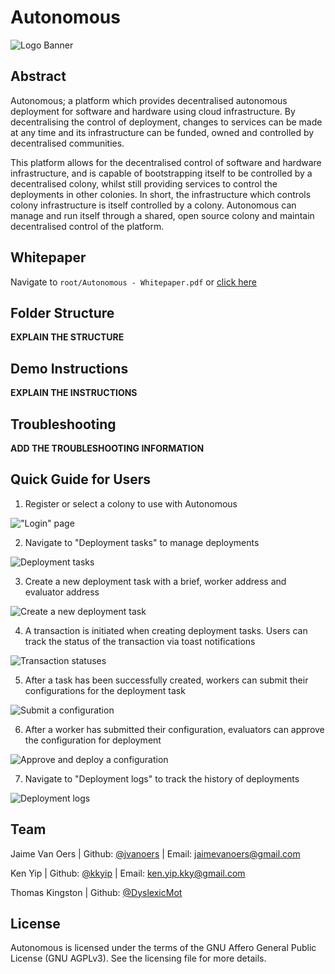 # Autonomous

![Logo Banner](https://i.imgur.com/lw7Oel9.jpg)

## Abstract

Autonomous; a platform which provides decentralised autonomous deployment for software and hardware using cloud infrastructure. By decentralising the control of deployment, changes to services can be made at any time and its infrastructure can be funded, owned and controlled by decentralised communities.

This platform allows for the decentralised control of software and hardware infrastructure, and is capable of bootstrapping itself to be controlled by a decentralised colony, whilst still providing services to control the deployments in other colonies. In short, the infrastructure which controls colony infrastructure is itself controlled by a colony. Autonomous can manage and run itself through a shared, open source colony and maintain decentralised control of the platform.

## Whitepaper

Navigate to `root/Autonomous - Whitepaper.pdf` or [click here](https://github.com/jvanoers/autonomous/blob/master/Autonomous%20-%20Whitepaper.pdf)

## Folder Structure

**EXPLAIN THE STRUCTURE**

## Demo Instructions

**EXPLAIN THE INSTRUCTIONS**

## Troubleshooting

**ADD THE TROUBLESHOOTING INFORMATION**

## Quick Guide for Users

1. Register or select a colony to use with Autonomous

!["Login" page](https://i.imgur.com/06j4VQS.jpg)

2. Navigate to "Deployment tasks" to manage deployments

![Deployment tasks](https://i.imgur.com/32ENMWu.jpg)

3. Create a new deployment task with a brief, worker address and evaluator address

![Create a new deployment task](https://i.imgur.com/n1kRMHa.jpg)

4. A transaction is initiated when creating deployment tasks. Users can track the status of the transaction via toast notifications

![Transaction statuses](https://i.imgur.com/6YLRhU1.jpg)

5. After a task has been successfully created, workers can submit their configurations for the deployment task

![Submit a configuration](https://i.imgur.com/vbGY51Z.jpg)

6. After a worker has submitted their configuration, evaluators can approve the configuration for deployment

![Approve and deploy a configuration](https://i.imgur.com/DEv0v9i.jpg)

7. Navigate to "Deployment logs" to track the history of deployments


![Deployment logs](https://i.imgur.com/CGgDWkG.jpg)

## Team

Jaime Van Oers | Github: [@jvanoers](https://github.com/jvanoers) | Email: jaimevanoers@gmail.com

Ken Yip | Github: [@kkyip](https://github.com/kkyip) | Email: ken.yip.kky@gmail.com

Thomas Kingston | Github: [@DyslexicMot](https://github.com/DyslexicMot)

## License

Autonomous is licensed under the terms of the GNU Affero General Public License (GNU AGPLv3). See the licensing file for more details.